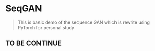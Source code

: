 # SeqGAN

> This is basic demo of the sequence GAN 
which is rewrite using PyTorch for personal study



## TO BE CONTINUE
